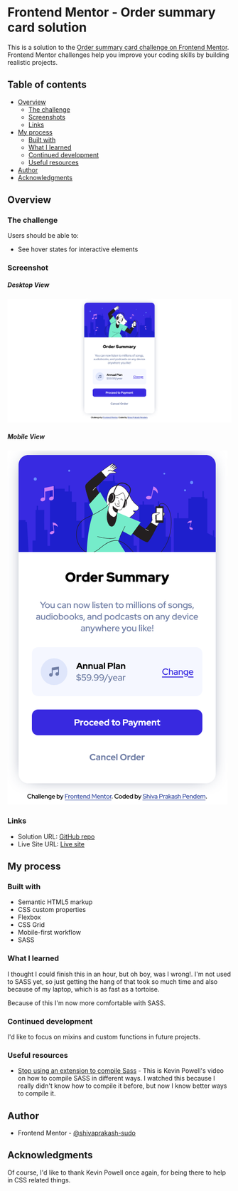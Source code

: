 # Frontend Mentor - Order summary card solution

This is a solution to the [Order summary card challenge on Frontend Mentor](https://www.frontendmentor.io/challenges/order-summary-component-QlPmajDUj). Frontend Mentor challenges help you improve your coding skills by building realistic projects.

## Table of contents

- [Overview](#overview)
  - [The challenge](#the-challenge)
  - [Screenshots](#screenshot)
  - [Links](#links)
- [My process](#my-process)
  - [Built with](#built-with)
  - [What I learned](#what-i-learned)
  - [Continued development](#continued-development)
  - [Useful resources](#useful-resources)
- [Author](#author)
- [Acknowledgments](#acknowledgments)

## Overview

### The challenge

Users should be able to:

- See hover states for interactive elements

### Screenshot

##### Desktop View

![Desktop View](./images/screenshots/desktop-view.png)

##### Mobile View

![Mobile View](./images/screenshots/mobile-view.png)

### Links

- Solution URL: [GitHub repo](https://github.com/shivaprakash-sudo/order-summary-component)
- Live Site URL: [Live site](https://shivaprakash-sudo.github.io/order-summary-component)

## My process

### Built with

- Semantic HTML5 markup
- CSS custom properties
- Flexbox
- CSS Grid
- Mobile-first workflow
- SASS

### What I learned

I thought I could finish this in an hour, but oh boy, was I wrong!. I'm not used to SASS yet, so just getting the hang of that took so much time and also because of my laptop, which is as fast as a tortoise.

Because of this I'm now more comfortable with SASS.

### Continued development

I'd like to focus on mixins and custom functions in future projects.

### Useful resources

- [Stop using an extension to compile Sass](https://youtu.be/o4cECvhrBo8) - This is Kevin Powell's video on how to compile SASS in different ways. I watched this because I really didn't know how to compile it before, but now I know better ways to compile it.

## Author

- Frontend Mentor - [@shivaprakash-sudo](https://www.frontendmentor.io/profile/shivaprakash-sudo)

## Acknowledgments

Of course, I'd like to thank Kevin Powell once again, for being there to help in CSS related things.
